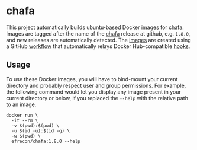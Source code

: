 # chafa

This [project] automatically builds ubuntu-based Docker [images] for [chafa].
Images are tagged after the name of the [chafa] release at github, e.g. `1.8.0`,
and new releases are automatically detected. The [images] are created using a
GitHub [workflow](../.github/workflows/chafa.yml) that automatically relays
Docker Hub-compatible [hooks](./hooks/).

  [project]: https://github.com/efrecon/docker-images/tree/master/chafa
  [images]: https://hub.docker.com/r/efrecon/chafa
  [chafa]: https://github.com/hpjansson/chafa

## Usage

To use these Docker images, you will have to bind-mount your current directory
and probably respect user and group permissions. For example, the following
command would let you display any image present in your current directory or
below, if you replaced the `--help` with the relative path to an image.

```console
docker run \
  -it --rm \
  -v $(pwd):$(pwd) \
  -u $(id -u):$(id -g) \
  -w $(pwd) \
  efrecon/chafa:1.8.0 --help
```
